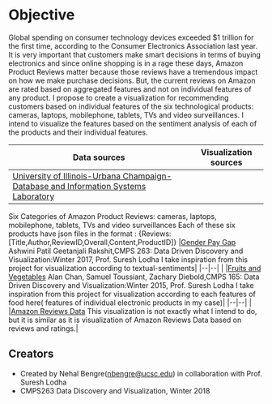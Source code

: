 # Objective
<p>
Global spending on consumer technology devices exceeded $1 trillion for the first time, according to the Consumer Electronics Association last year.
It is very important that customers make smart decisions in terms of buying electronics and since online shopping is in a rage these days,
Amazon Product Reviews matter because those reviews have a tremendous impact on how we make purchase decisions. 
But, the current reviews on Amazon are rated based on aggregated features and not on individual features of any product.
I propose to create a visualization for recommending customers based on individual features of the six technological products: 
cameras, laptops, mobilephone, tablets, TVs and video surveillances. I intend to visualize the features based on the sentiment analysis of each of the products and their individual features.
</p>


|Data sources|Visualization sources|
|--|--|
|[University of Illinois-Urbana Champaign-Database and Information Systems Laboratory](http://times.cs.uiuc.edu/~wang296/Data/)
Six Categories of Amazon Product Reviews: cameras, laptops, mobilephone, tablets, TVs and video surveillances
Each of these six products have json files in the format :
{Reviews:[Title,Author,ReviewID,Overall,Content,ProductID]}
|[Gender Pay Gap](https://sureshlodha.github.io/CMPS263_Win2017/GenderPayGap/)
Ashwini Patil Geetanjali Rakshit,CMPS 263: Data Driven Discovery and Visualization:Winter 2017, Prof. Suresh Lodha
I take inspiration from this project for visualization according to textual-sentiments|
|--|--|
|
|[Fruits and Vegetables](https://sureshlodha.github.io/CMPS165_Winter15_FinalProjects/FruitsAndVegetables/)
Alan Chan, Samuel Toussiant, Zachary Diebold,CMPS 165: Data Driven Discovery and Visualization:Winter 2015, Prof. Suresh Lodha
I take inspiration from this project for visualization according to each features of food here( features of individual electronic products in my case)|
|--|--|
|
|[Amazon Reviews Data](http://minimaxir.com/2017/01/amazon-spark/)
This visualization is not exactly what I intend to do, but it is similar as it is visualization of Amazon Reviews Data based on reviews and ratings.|

## Creators
- Created by Nehal Bengre(nbengre@ucsc.edu) in collaboration with Prof. Suresh Lodha
- CMPS263 Data Discovery and Visualization, Winter 2018

